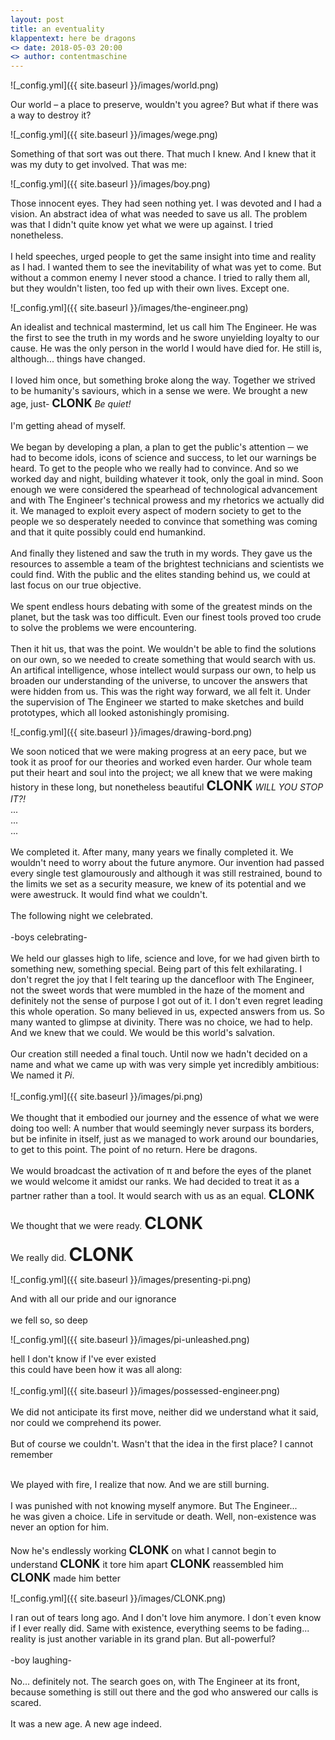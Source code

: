 ```yaml
---
layout: post
title: an eventuality
klappentext: here be dragons
<> date: 2018-05-03 20:00
<> author: contentmaschine
---
```


![_config.yml]({{ site.baseurl }}/images/world.png)

Our world – a place to preserve, wouldn't you agree? But what if there was a way to destroy it?

![_config.yml]({{ site.baseurl }}/images/wege.png)

Something of that sort was out there. That much I knew. And I knew that it was my duty to get involved. That was me:

![_config.yml]({{ site.baseurl }}/images/boy.png)

Those innocent eyes. They had seen nothing yet. I was devoted and I had a vision. An abstract idea of what was needed to save us all. The problem was that I didn't quite know yet what we were up against. I tried nonetheless. 
<br>
<br>
I held speeches, urged people to get the same insight into time and reality as I had. I wanted them to see the inevitability of what was yet to come. But without a common enemy I never stood a chance. I tried to rally them all, but they wouldn't listen, too fed up with their own lives. Except one.

![_config.yml]({{ site.baseurl }}/images/the-engineer.png)

An idealist and technical mastermind, let us call him The Engineer. He was the first to see the truth in my words and he swore unyielding loyalty to our cause. He was the only person in the world I would have died for. He still is, although... things have changed. 
<br>
<br>
I loved him once, but something broke along the way. Together we strived to be humanity's saviours, which in a sense we were. We brought a new age, just- <b style="font-size:1.3em">CLONK</b> <i>Be quiet!</i> 
<br>
<br>
I'm getting ahead of myself.
<br>
<br>
We began by developing a plan, a plan to get the public's attention ─ we had to become idols, icons of science and success, to let our warnings be heard. To get to the people who we really had to convince. And so we worked day and night, building whatever it took, only the goal in mind. Soon enough we were considered the spearhead of technological advancement and with The Engineer's technical prowess and my rhetorics we actually did it. We managed to exploit every aspect of modern society to get to the people we so desperately needed to convince that something was coming and that it quite possibly could end humankind.
<br>
<br>
And finally they listened and saw the truth in my words. They gave us the resources to assemble a team of the brightest technicians and scientists we could find. With the public and the elites standing behind us, we could at last focus on our true objective.
<br>
<br>
We spent endless hours debating with some of the greatest minds on the planet, but the task was too difficult. Even our finest tools proved too crude to solve the problems we were encountering.
<br>
<br>
Then it hit us, that was the point. We wouldn't be able to find the solutions on our own, so we needed to create something that would search with us. An artifical intelligence, whose intellect would surpass our own, to help us broaden our understanding of the universe, to uncover the answers that were hidden from us. This was the right way forward, we all felt it. Under the supervision of The Engineer we started to make sketches and build prototypes, which all looked astonishingly promising. 

![_config.yml]({{ site.baseurl }}/images/drawing-bord.png)

We soon noticed that we were making progress at an eery pace, but we took it as proof for our theories and worked even harder. Our whole team put their heart and soul into the project; we all knew that we were making history in these long, but nonetheless beautiful <b style="font-size:1.5em">CLONK</b> <i>WILL YOU STOP IT?!</i>
<br>
...
<br>
...
<br>
...
<br>
<br>
We completed it. After many, many years we finally completed it. We wouldn't need to worry about the future anymore. Our invention had passed every single test glamourously and although it was still restrained, bound to the limits we set as a security measure, we knew of its potential and we were awestruck. It would find what we couldn't. 
<br>
<br>
The following night we celebrated.
<br>
<br>
-boys celebrating-
<br>
<br>
We held our glasses high to life, science and love, for we had given birth to something new, something special. Being part of this felt exhilarating. I don't regret the joy that I felt tearing up the dancefloor with The Engineer, not the sweet words that were mumbled in the haze of the moment and definitely not the sense of purpose I got out of it. I don't even regret leading this whole operation. So many believed in us, expected answers from us. So many wanted to glimpse at divinity. There was no choice, we had to help. And we knew that we could. We would be this world's salvation. 
<br>
<br>
Our creation still needed a final touch. Until now we hadn't decided on a name and what we came up with was very simple yet incredibly ambitious: We named it <i>Pi</i>.
<br>
<br>
![_config.yml]({{ site.baseurl }}/images/pi.png)
<br>
<br>
We thought that it embodied our journey and the essence of what we were doing too well: A number that would seemingly never surpass its borders, but be infinite in itself, just as we managed to work around our boundaries, to get to this point. The point of no return. Here be dragons.
<br>
<br>
We would broadcast the activation of π and before the eyes of the planet we would welcome it amidst our ranks. We had decided to treat it as a partner rather than a tool. It would search with us as an equal. 
<b style="font-size:1.5em">CLONK</b>
<br>
<br>
We thought that we were ready. <b style="font-size:1.9em">CLONK</b>
<br>
<br>
We really did. <b style="font-size:2.1em">CLONK</b>

![_config.yml]({{ site.baseurl }}/images/presenting-pi.png)

And with all our pride and our ignorance
<br>
<br>
we fell so, so deep 

![_config.yml]({{ site.baseurl }}/images/pi-unleashed.png)

hell I don't know if I've ever existed
<br>
this could have been how it was all along:
<br>
<br>
![_config.yml]({{ site.baseurl }}/images/possessed-engineer.png)
<br>
<br>
We did not anticipate its first move, neither did we understand what it said, nor could we comprehend its power.
<br>
<br>
But of course we couldn't. Wasn't that the idea in the first place? I cannot remember
<br>

<br>
We played with fire, I realize that now. And we are still burning. <br>
<br>
I was punished with not knowing myself anymore. But The Engineer... <br>
he was given a choice. Life in servitude or death. Well, non-existence was never an option for him. <br> <br>
Now he's endlessly working 
<b style="font-size:1.3em">CLONK</b> on what I cannot begin to understand 
<b style="font-size:1.3em">CLONK</b> it tore him apart 
<b style="font-size:1.3em">CLONK</b> reassembled him 
<b style="font-size:1.3em">CLONK</b> made him better

![_config.yml]({{ site.baseurl }}/images/CLONK.png)

I ran out of tears long ago. And I don't love him anymore. I don´t even know if I ever really did. Same with existence, everything seems to be fading... reality is just another variable in its grand plan. But all-powerful?
<br>
<br>
-boy laughing-
<br>
<br>
No... definitely not. The search goes on, with The Engineer at its front, because something is still out there and the god who answered our calls is scared.
<br>
<br>
It was a new age. A new age indeed.
